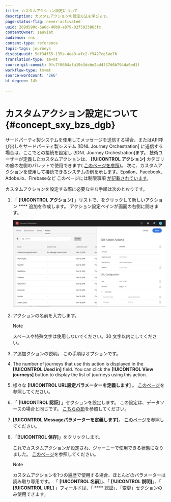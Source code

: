 ```yaml
---
title: カスタムアクション設定について
description: カスタムアクションの設定方法を学びます。
page-status-flag: never-activated
uuid: 269d590c-5a6d-40b9-a879-02f5033863fc
contentOwner: sauviat
audience: rns
content-type: reference
topic-tags: journeys
discoiquuid: 5df34f55-135a-4ea8-afc2-f9427ce5ae7b
translation-type: tm+mt
source-git-commit: 9fc7f0664afa19e3debe2ad4f37d6b794da0ed1f
workflow-type: tm+mt
source-wordcount: '266'
ht-degree: 14%

---
```



# カスタムアクション設定について {#concept_sxy_bzs_dgb}

サードパーティ製システムを使用してメッセージを送信する場合、またはAPI呼び出しをサードパーティ製システム [!DNL Journey Orchestration] に送信する場合は、ここでとの接続を設定し [!DNL Journey Orchestration]ます。 技術ユーザーが定義したカスタムアクションは、 **[!UICONTROL アクション]** カテゴリの旅の左側のパレットで使用できます( [このページを参照](../building-journeys/about-action-activities.md))。 次に、カスタムアクションを使用して接続できるシステムの例を示します。Epsilon、Facebook、Adobe.io、Firebaseなど
このページには制限事項 [が記載されています](../about/limitations.md)。

カスタムアクションを設定する際に必要な主な手順は次のとおりです。

1. 「 **[!UICONTROL アクション]** 」リストで、をクリックして新しいアクション **** 追加を作成します。 アクション設定ペインが画面の右側に開きます。

   ![](../assets/custom2.png)

1. アクションの名前を入力します。

   >[!NOTE]
   >
   >スペースや特殊文字は使用しないでください。30 文字以内にしてください。

1. ア追加クションの説明。 この手順はオプションです。
1. The number of journeys that use this action is displayed in the **[!UICONTROL Used in]** field. You can click the **[!UICONTROL View journeys]** button to display the list of  journeys using this action.
1. 様々な **[!UICONTROL URL設定パラメーターを定義します]** 。 [このページ](../action/url-configuration.md)を参照してください。
1. 「 **[!UICONTROL 認証]** 」セクションを設定します。 この設定は、データソースの場合と同じです。  [こちらの節](../datasource/external-data-sources.md#section_wjp_nl5_nhb)を参照してください。
1. **[!UICONTROL Messageパラメーターを定義します]**。 [このページ](../action/defining-the-message-parameters.md)を参照してください。
1. 「**[!UICONTROL 保存]**」をクリックします。

   これでカスタムアクションが設定され、ジャーニーで使用できる状態になりました。 [このページ](../building-journeys/about-action-activities.md)を参照してください。

   >[!NOTE]
   >
   >カスタムアクションを1つの遍歴で使用する場合、ほとんどのパラメーターは読み取り専用です。 「 **[!UICONTROL 名前]**」、「 **[!UICONTROL 説明]**」、「 **[!UICONTROL URL]** 」フィールドは、「 **** 認証」、「変更」セクションのみ使用できます。
